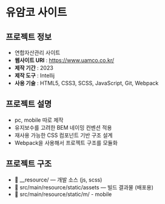 # 유암코 사이트

## 프로젝트 정보
- 연합자산관리 사이트
- **웹사이트 URl** : https://www.uamco.co.kr/
- **제작 기간** : 2023
- **제작 도구** : Intellij
- **사용 기술** : HTML5, CSS3, SCSS, JavaScript, Git, Webpack

## 프로젝트 설명
- pc, mobile 따로 제작
- 유지보수를 고려한 BEM 네이밍 컨벤션 적용
- 재사용 가능한 CSS 컴포넌트 기반 구조 설계
- Webpack을 사용해서 프로젝트 구조를 모듈화

## 프로젝트 구조
- 📂 __resource/ — 개발 소스 (js, scss)
- 📂 src/main/resource/static/assets — 빌드 결과물 (배포용)
- 📂 src/main/resource/static/m/ - mobile
